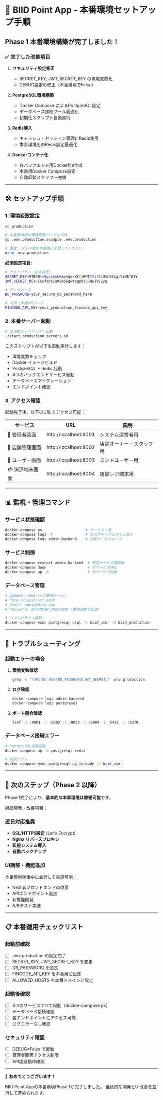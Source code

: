 # 🚀 BIID Point App - 本番環境セットアップ手順

## Phase 1 本番環境構築が完了しました！

### ✅ 完了した改善項目

1. **セキュリティ設定修正**
   - SECRET_KEY, JWT_SECRET_KEY の環境変数化
   - DEBUG設定の修正（本番環境でFalse）

2. **PostgreSQL環境構築**
   - Docker Compose によるPostgreSQL設定
   - データベース接続プール最適化
   - 初期化スクリプト自動実行

3. **Redis導入**
   - キャッシュ・セッション管理にRedis使用
   - 本番環境用のRedis設定最適化

4. **Dockerコンテナ化**
   - 各バックエンド用Dockerfile作成
   - 本番用Docker Compose設定
   - 自動起動スクリプト完備

---

## 🛠️ セットアップ手順

### 1. 環境変数設定

```bash
cd production

# 本番環境用の環境変数ファイル作成
cp .env.production.example .env.production

# 重要: 以下の値を本番用に変更してください
nano .env.production
```

**必須設定項目:**
```bash
# セキュリティ（必ず変更）
SECRET_KEY=9TB9B(=$grL$vNRkx+qx\KC()PNTtYz!CsQ%hS52glYiH&^W1Y
JWT_SECRET_KEY=IcwfqYsIaK9b5Gqwtxgph2uGHu1YSZyq

# データベース
DB_PASSWORD=your_secure_db_password_here

# 決済（本番APIキー）
FINCODE_API_KEY=your_production_fincode_api_key
```

### 2. 本番サーバー起動

```bash
# 全自動セットアップ・起動
./start_production_servers.sh
```

このスクリプトが以下を自動実行します：
- 環境変数チェック
- Docker イメージビルド
- PostgreSQL + Redis 起動
- 4つのバックエンドサービス起動
- データベースマイグレーション
- エンドポイント確認

### 3. アクセス確認

起動完了後、以下のURLでアクセス可能：

| サービス | URL | 説明 |
|---------|-----|------|
| 🔐 管理者画面 | http://localhost:8001 | システム運営者用 |
| 🏪 店舗管理画面 | http://localhost:8002 | 店舗オーナー・スタッフ用 |
| 👤 ユーザー画面 | http://localhost:8003 | エンドユーザー用 |
| 💳 決済端末画面 | http://localhost:8004 | 店舗レジ端末用 |

---

## 📊 監視・管理コマンド

### サービス状態確認
```bash
docker-compose ps                    # サービス一覧
docker-compose logs -f               # 全ログをリアルタイム表示
docker-compose logs admin-backend    # 特定サービスのログ
```

### サービス制御
```bash
docker-compose restart admin-backend  # 特定サービス再起動
docker-compose down                   # 全サービス停止
docker-compose up -d                  # 全サービス起動
```

### データベース管理
```bash
# pgAdmin (Webベース管理ツール)
# http://localhost:8080
# Email: admin@biid.app
# Password: $PGADMIN_PASSWORD (環境変数で設定)

# コマンドライン接続
docker-compose exec postgresql psql -U biid_user -d biid_production
```

---

## 🔧 トラブルシューティング

### 起動エラーの場合

1. **環境変数確認**
   ```bash
   grep -E "(SECRET_KEY|DB_PASSWORD|JWT_SECRET)" .env.production
   ```

2. **ログ確認**
   ```bash
   docker-compose logs admin-backend
   docker-compose logs postgresql
   ```

3. **ポート競合確認**
   ```bash
   lsof -i :8001 -i :8002 -i :8003 -i :8004 -i :5432 -i :6379
   ```

### データベース接続エラー

```bash
# PostgreSQL手動起動
docker-compose up -d postgresql redis

# 接続テスト
docker-compose exec postgresql pg_isready -U biid_user
```

---

## 🎯 次のステップ（Phase 2 以降）

Phase 1完了により、**基本的な本番環境は稼働可能**です。

継続開発・改善項目：

### 近日対応推奨
- **SSL/HTTPS設定** (Let's Encrypt)
- **Nginx リバースプロキシ**
- **監視システム導入**
- **自動バックアップ**

### UI調整・機能追加
本番環境稼働中に並行して実施可能：
- Next.jsフロントエンドの改善
- APIエンドポイント追加
- 新機能開発
- A/Bテスト実装

---

## 📋 本番運用チェックリスト

### 起動前確認
- [ ] .env.production の設定完了
- [ ] SECRET_KEY, JWT_SECRET_KEY を変更
- [ ] DB_PASSWORD を設定
- [ ] FINCODE_API_KEY を本番用に設定
- [ ] ALLOWED_HOSTS を本番ドメインに設定

### 起動後確認  
- [ ] 4つのサービスすべて起動（docker-compose ps）
- [ ] データベース接続確認
- [ ] 各エンドポイントにアクセス可能
- [ ] ログエラーなし確認

### セキュリティ確認
- [ ] DEBUG=False で起動
- [ ] 管理者画面アクセス制限
- [ ] API認証動作確認

---

**🎉 おめでとうございます！**

BIID Point Appの本番環境Phase 1が完了しました。
継続的な開発とUI改善を並行して進められます。
